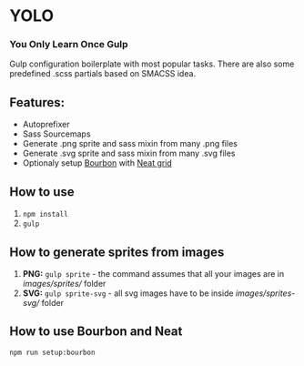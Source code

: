 # YOLO
### You Only Learn Once Gulp

Gulp configuration boilerplate with most popular tasks. There are also some predefined .scss partials based on SMACSS idea.

## Features:
* Autoprefixer
* Sass Sourcemaps
* Generate .png sprite and sass mixin from many .png files
* Generate .svg sprite and sass mixin from many .svg files
* Optionaly setup [Bourbon](https://www.bourbon.io/docs/latest/) with [Neat grid](https://neat.bourbon.io/docs/latest/)

## How to use
1. `npm install`
2. `gulp`

## How to generate sprites from images
1. __PNG:__ `gulp sprite` - the command assumes that all your images are in _images/sprites/_ folder
2. __SVG:__ `gulp sprite-svg` - all svg images have to be inside _images/sprites-svg/_ folder

## How to use Bourbon and Neat
`npm run setup:bourbon`
